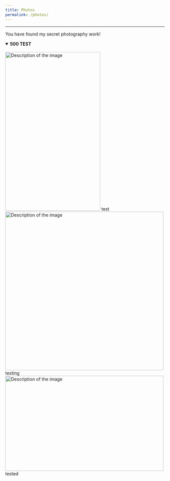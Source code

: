 ```yaml
---
title: Photos
permalink: /photos/
---
```

___
You have found my secret photography work! 
<details open>
<summary><b>500 TEST</b></summary>
<br>
<img src="https://afielder02.github.io/GISPortfolio/assets/photos/000057140002.jpg" alt="Description of the image" width="300" height="500">
test
<img src="https://afielder02.github.io/GISPortfolio/assets/photos/Photo10Touched.png" alt="Description of the image" width="500" height="500">
testing
<img src="https://afielder02.github.io/GISPortfolio/assets/photos/3434_0003_3.jpg" alt="Description of the image" width="500" height="300">
tested
</details>
<br>
